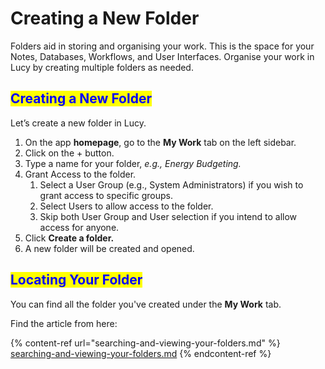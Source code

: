 # Creating a New Folder

Folders aid in storing and organising your work. This is the space for your Notes, Databases, Workflows, and User Interfaces. Organise your work in Lucy by creating multiple folders as needed.

## <mark style="color:blue;">Creating a New Folder</mark>

Let’s create a new folder in Lucy.

1. On the app **homepage**, go to the **My Work** tab on the left sidebar.
2. Click on the + button.
3. Type a name for your folder, _e.g., Energy Budgeting._
4. Grant Access to the folder.
   1. Select a User Group (e.g., System Administrators) if you wish to grant access to specific groups.
   2. Select Users to allow access to the folder.
   3. Skip both User Group and User selection if you intend to allow access for anyone.
5. Click **Create a folder.**
6. A new folder will be created and opened.

## <mark style="color:blue;">Locating Your Folder</mark>

You can find all the folder you've created under the **My Work** tab.

Find the article from here:

{% content-ref url="searching-and-viewing-your-folders.md" %}
[searching-and-viewing-your-folders.md](searching-and-viewing-your-folders.md)
{% endcontent-ref %}
